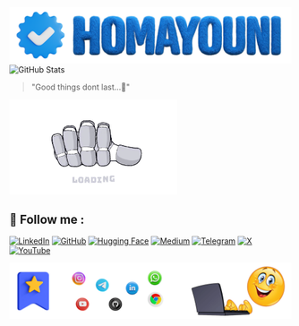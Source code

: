 ![Banner](https://raw.githubusercontent.com/Persianhoosh/i-.icons/main/homa.png)
![GitHub Stats](https://github-readme-stats.vercel.app/api?username=persianhoosh&show_icons=true&theme=tokyonight)
> "Good things dont last...🪽"

<img src="https://raw.githubusercontent.com/Persianhoosh/i-.icons/main/loading.gif" width="300"/>

## 🔗 Follow me :

[![LinkedIn](https://img.shields.io/badge/LinkedIn-0A66C2?style=for-the-badge&logo=linkedin&logoColor=white)](https://www.linkedin.com/in/aihoma)
[![GitHub](https://img.shields.io/badge/GitHub-181717?style=for-the-badge&logo=github&logoColor=white)](https://github.com/persianhoosh)
[![Hugging Face](https://img.shields.io/badge/HuggingFace-FFD21F?style=for-the-badge&logo=huggingface&logoColor=black)](https://huggingface.co/AiHoma)
[![Medium](https://img.shields.io/badge/Medium-000000?style=for-the-badge&logo=medium&logoColor=white)](https://medium.com/@AiHoma)
[![Telegram](https://img.shields.io/badge/Telegram-26A5E4?style=for-the-badge&logo=telegram&logoColor=white)](https://t.me/Aihoma)
[![X](https://img.shields.io/badge/X.com-000000?style=for-the-badge&logo=x&logoColor=white)](https://x.com/Ai_Homa)
[![YouTube](https://img.shields.io/badge/YouTube-FF0000?style=for-the-badge&logo=youtube&logoColor=white)](https://www.youtube.com/@persianhoosh)

![Banner](https://raw.githubusercontent.com/Persianhoosh/i-.icons/main/banner.png)

